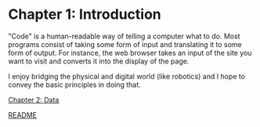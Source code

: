 Chapter 1: Introduction
====================

"Code" is a human-readable way of telling a computer what to do. Most programs consist of taking some form of input and translating it to some form of output. For instance, the web browser takes an input of the site you want to visit and converts it into the display of the page.

I enjoy bridging the physical and digital world (like robotics) and I hope to convey the basic principles in doing that.

[Chapter 2: Data](chapter2.md)  

[README](README.md)

